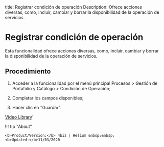 title: Registrar condición de operación
Description: Ofrece acciones diversas, como, incluir, cambiar y borrar la disponibilidad de la operación de servicios.
# Registrar condición de operación


Esta funcionalidad ofrece acciones diversas, como, incluir, cambiar y borrar la
disponibilidad de la operación de servicios.

Procedimiento
-----------------

1.  Acceder a la funcionalidad por el menú principal Procesos \> Gestión de
    Portafolio y Catálogo \> Condición de Operación;

2.  Completar los campos disponibles;

3.  Hacer clic en "Guardar".



<i class='fa fa-youtube-play  fa-2x' style='color:#97ce17;vertical-align: middle;'> </i> [Video Library](https://www.youtube.com/playlist?list=PLB5qK2uzf2ROUXdrTeH-_n6tXmG4oPtoz)'

!!! tip "About"

    <b>Product/Version:</b> 4biz | Helium &nbsp;&nbsp;
    <b>Updated:</b>11/03/2020
